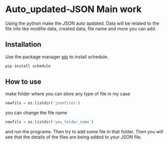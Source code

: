 # Auto_updated-JSON  Main work
Using the python make the JSON auto apdated. 
Data will be related to the file info like modifie data, created data, file name and more you can add.

## Installation

Use the package manager [pip](https://pip.pypa.io/en/stable/) to install schedule.

```bash
pip install schedule 
```

## How to use
make folder where you can store any type of file
in my case
```python
newfils = os.listdir('jsonfiles')
```
you can change the file name
```python
newfils = os.listdir('you_folder_name')
```
and run the programe. Then try to add some file in that folder.
Then you will see that the details of the files are being added to your JSON file.
